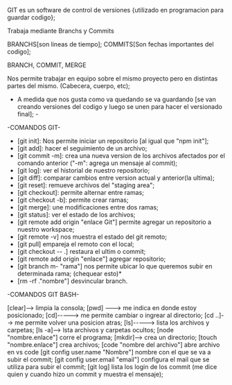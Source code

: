 GIT es un software de control de versiones {utilizado en programacion para guardar codigo};

Trabaja mediante Branchs y Commits

BRANCHS[son lineas de tiempo];
COMMITS[Son fechas importantes del codigo];

BRANCH, COMMIT, MERGE

Nos permite trabajar en equipo sobre el mismo proyecto pero en distintas partes del mismo. (Cabecera, cuerpo, etc);

- A medida que nos gusta como va quedando se va guardando [se van creando versiones del codigo y luego se unen para hacer el versionado final]; -

-COMANDOS GIT-

* [git init]: Nos permite iniciar un repositorio [al igual que "npm init"];
* [git add]: hacer el seguimiento de un archivo;
* [git commit -m]: crea una nueva version de los archivos afectados por el comando anterior ("-m": agrega un mensaje al commit);
* [git log]: ver el historial de nuestro repositorio;
* [git diff]: comparar cambios entre version actual y anterior(la ultima);
* [git reset]: remueve archivos del "staging area";
* [git checkout]: permite alternar entre ramas;
* [git checkout -b]: permite crear ramas;
* [git merge]: une modificaciones entre dos ramas;
* [git status]: ver el estado de los archivos;
* [git remote add origin "enlace Git"] permite agregar un repositorio a nuestro workspace;
* [git remote -v] nos muestra el estado del git remoto;
* [git pull] empareja el    remoto con el local;
* [git checkout -- .] restaura el ultim o commit;
* [git remote add origin "enlace"] agregar repositorio;
* [git branch m- "rama"] nos permite ubicar lo que queremos subir en determinada rama; (chequear esto)* 
* [rm -rf ."nombre"] desvincular branch.

-COMANDOS GIT BASH-

[clear]--> limpia la consola;
[pwd] ---> me indica en donde estoy posicionado;
[cd]-----> me permite cambiar o ingrear al directorio;
[cd ..]--> me permite volver una posicion atras;
[ls]-----> lista los archivos y carpetas;
[ls -a]--> lsta archivos y carpetas ocultos;
[node "nombre.enlace"] corre el programa;
[mkdir]--> crea un directorio;
[touch "nombre.enlace"] crea archivos;
[code "nombre del archivo"] abre archivo en vs code
[git config user.name "Nombre"] nombre con el que se va a subir el commit;
[git config user.email "email"] configura el mail que se utiliza para subir el commit;
[git log] lista los login de los commit (me dice quien y cuando hizo un commit y muestra el mensaje);

